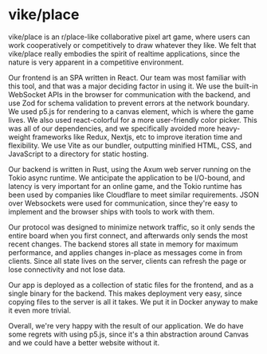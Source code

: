 # vike/place

vike/place is an r/place-like collaborative pixel art game, where users can work cooperatively or competitively to draw whatever they like. We felt that vike/place really embodies the spirit of realtime applications, since the nature is very apparent in a competitive environment.

Our frontend is an SPA written in React. Our team was most familiar with this tool, and that was a major deciding factor in using it. We use the built-in WebSocket APIs in the browser for communication with the backend, and use Zod for schema validation to prevent errors at the network boundary. We used p5.js for rendering to a canvas element, which is where the game lives. We also used react-colorful for a more user-friendly color picker. This was all of our dependencies, and we specifically avoided more heavy-weight frameworks like Redux, Nextjs, etc to improve iteration time and flexibility. We use Vite as our bundler, outputting minified HTML, CSS, and JavaScript to a directory for static hosting.

Our backend is written in Rust, using the Axum web server running on the Tokio async runtime. We anticipate the application to be I/O-bound, and latency is very important for an online game, and the Tokio runtime has been used by companies like Cloudflare to meet similar requirements. JSON over Websockets were used for communication, since they're easy to implement and the browser ships with tools to work with them.

Our protocol was designed to minimize network traffic, so it only sends the entire board when you first connect, and afterwards only sends the most recent changes. The backend stores all state in memory for maximum performance, and applies changes in-place as messages come in from clients. Since all state lives on the server, clients can refresh the page or lose connectivity and not lose data.

Our app is deployed as a collection of static files for the frontend, and as a single binary for the backend. This makes deployment very easy, since copying files to the server is all it takes. We put it in Docker anyway to make it even more trivial.

Overall, we're very happy with the result of our application. We do have some regrets with using p5.js, since it's a thin abstraction around Canvas and we could have a better website without it.